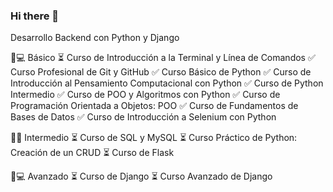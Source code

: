### Hi there 👋

<!--
**despinola91/despinola91** is a ✨ _special_ ✨ repository because its `README.md` (this file) appears on your GitHub profile.

Here are some ideas to get you started:

- 🔭 I’m currently working on ...
- 🌱 I’m currently learning ...
- 👯 I’m looking to collaborate on ...
- 🤔 I’m looking for help with ...
- 💬 Ask me about ...
- 📫 How to reach me: ...
- 😄 Pronouns: ...
- ⚡ Fun fact: ...
-->

Desarrollo Backend con Python y Django

👶💻 Básico
⏳ Curso de Introducción a la Terminal y Línea de Comandos
✅ Curso Profesional de Git y GitHub
✅ Curso Básico de Python
✅ Curso de Introducción al Pensamiento Computacional con Python
✅ Curso de Python Intermedio
✅ Curso de POO y Algoritmos con Python
✅ Curso de Programación Orientada a Objetos: POO
✅ Curso de Fundamentos de Bases de Datos
✅ Curso de Introducción a Selenium con Python

👨‍💻 Intermedio
⏳ Curso de SQL y MySQL
⏳ Curso Práctico de Python: Creación de un CRUD
⏳ Curso de Flask

🧓💻 Avanzado
⏳ Curso de Django
⏳ Curso Avanzado de Django
